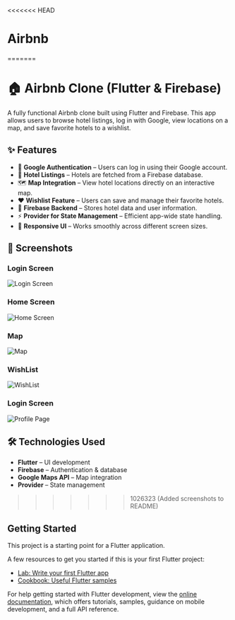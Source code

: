 <<<<<<< HEAD
# Airbnb
=======
# 🏠 Airbnb Clone (Flutter & Firebase)

A fully functional Airbnb clone built using Flutter and Firebase. This app allows users to browse hotel listings, log in with Google, view locations on a map, and save favorite hotels to a wishlist.

## ✨ Features
- 🔑 **Google Authentication** – Users can log in using their Google account.
- 🏨 **Hotel Listings** – Hotels are fetched from a Firebase database.
- 🗺️ **Map Integration** – View hotel locations directly on an interactive map.
- ❤️ **Wishlist Feature** – Users can save and manage their favorite hotels.
- 📡 **Firebase Backend** – Stores hotel data and user information.
- ⚡ **Provider for State Management** – Efficient app-wide state handling.
- 📱 **Responsive UI** – Works smoothly across different screen sizes.

## 📸 Screenshots

###  Login Screen
   ![Login Screen](asset/images/loginscreen.jpg)

###  Home Screen
   ![Home Screen](asset/images/homescreen.jpg)

###  Map
   ![Map](asset/images/map.jpg)

###  WishList
   ![WishList](asset/images/wishlist.jpg)

###  Login Screen
   ![Profile Page](asset/images/profilepage.jpg)

## 🛠️ Technologies Used
- **Flutter** – UI development
- **Firebase** – Authentication & database
- **Google Maps API** – Map integration
- **Provider** – State management


>>>>>>> 1026323 (Added screenshots to README)


## Getting Started

This project is a starting point for a Flutter application.

A few resources to get you started if this is your first Flutter project:

- [Lab: Write your first Flutter app](https://docs.flutter.dev/get-started/codelab)
- [Cookbook: Useful Flutter samples](https://docs.flutter.dev/cookbook)

For help getting started with Flutter development, view the
[online documentation](https://docs.flutter.dev/), which offers tutorials,
samples, guidance on mobile development, and a full API reference.
